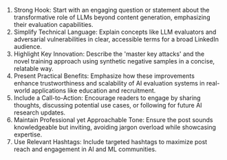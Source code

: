 1. Strong Hook: Start with an engaging question or statement about the transformative role of LLMs beyond content generation, emphasizing their evaluation capabilities.
2. Simplify Technical Language: Explain concepts like LLM evaluators and adversarial vulnerabilities in clear, accessible terms for a broad LinkedIn audience.
3. Highlight Key Innovation: Describe the 'master key attacks' and the novel training approach using synthetic negative samples in a concise, relatable way.
4. Present Practical Benefits: Emphasize how these improvements enhance trustworthiness and scalability of AI evaluation systems in real-world applications like education and recruitment.
5. Include a Call-to-Action: Encourage readers to engage by sharing thoughts, discussing potential use cases, or following for future AI research updates.
6. Maintain Professional yet Approachable Tone: Ensure the post sounds knowledgeable but inviting, avoiding jargon overload while showcasing expertise.
7. Use Relevant Hashtags: Include targeted hashtags to maximize post reach and engagement in AI and ML communities.
